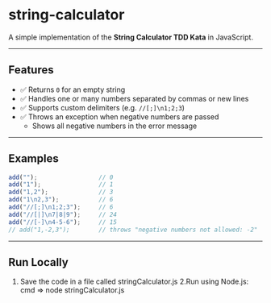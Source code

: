 # string-calculator

A simple implementation of the **String Calculator TDD Kata** in JavaScript.

---

## Features
- ✅ Returns `0` for an empty string  
- ✅ Handles one or many numbers separated by commas or new lines  
- ✅ Supports custom delimiters (e.g. `//[;]\n1;2;3`)  
- ✅ Throws an exception when negative numbers are passed  
  - Shows all negative numbers in the error message  

---

## Examples
```js
add("");                 // 0
add("1");                // 1
add("1,2");              // 3
add("1\n2,3");           // 6
add("//[;]\n1;2;3");     // 6
add("//[|]\n7|8|9");     // 24
add("//[-]\n4-5-6");     // 15
// add("1,-2,3");        // throws "negative numbers not allowed: -2"
```
---
## Run Locally
1. Save the code in a file called stringCalculator.js
2.Run using Node.js: cmd => node stringCalculator.js
